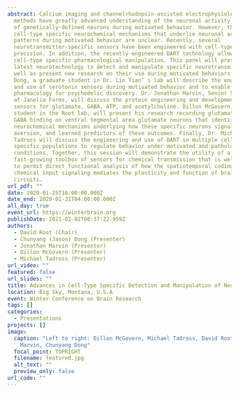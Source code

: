 ```yaml
---
abstract: Calcium imaging and channelrhodopsin-assisted electrophysiological
  methods have greatly advanced understanding of the neuronal activity patterns
  of genetically-defined neurons during motivated behavior. However, the
  cell-type specific neurochemical mechanisms that underlie neuronal activity
  patterns during motivated behavior are unclear. Recently, several
  neurotransmitter-specific sensors have been engineered with cell-type specific
  precision. In addition, the recently-engineered DART technology allows for
  cell-type specific pharmacological manipulation. This panel will present the
  latest neurotechnology to detect and manipulate specific neurotransmitters as
  well as present new research on their use during motivated behaviors. Jason
  Dong, a graduate student in Dr. Lin Tian’ s lab will describe the engineering
  and use of serotonin sensors during motivated behavior and to enable real-time
  pharmacology for psychedelic discovery. Dr. Jonathan Marvin, Senior Scientist
  at Janelia Farms, will discuss the protein engineering and development of
  sensors for glutamate, GABA, ATP, and acetylcholine. Dillon McGovern, graduate
  student in the Root lab, will present his research recording glutamate and
  GABA binding on ventral tegmental area glutamate neurons that identifies novel
  neurochemical mechanisms underlying how these specific neurons signal reward,
  aversion, and learned predictors of these outcomes. Finally, Dr. Michael
  Tadross will discuss the engineering and use of DART in multiple cell-type
  specific populations to regulate behavior under motivated and pathological
  conditions. Together, this session will demonstrate the utility of a
  fast-growing toolbox of sensors for chemical transmission that is well poised
  to permit direct functional analysis of how the spatiotemporal coding of
  chemical input signaling mediates the plasticity and function of brain
  circuits.
url_pdf: ""
date: 2020-01-25T16:00:00.000Z
date_end: 2020-01-31T04:00:00.000Z
all_day: true
event_url: https://winterbrain.org
publishDate: 2021-02-02T00:37:22.959Z
authors:
  - David Root (Chair)
  - Chunyang (Jason) Dong (Presenter)
  - Jonathan Marvin (Presenter)
  - Dillon McGovern (Presenter)
  - Michael Tadross (Presenter)
url_video: ""
featured: false
url_slides: ""
title: Advances in Cell-Type Specific Detection and Manipulation of Neurotransmitters
location: Big Sky, Montana, U.S.A
event: Winter Conference on Brain Research
tags: []
categories:
  - Presentations
projects: []
image:
  caption: "Left to right: Dillon McGovern, Michael Tadross, David Root, Jonathan
    Marvin, Chunyang Dong"
  focal_point: TOPRIGHT
  filename: featured.jpg
  alt_text: ""
  preview_only: false
url_code: ""
---
```

